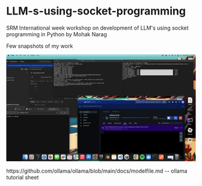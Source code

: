 # LLM-s-using-socket-programming
SRM International week workshop on development of LLM's using socket programming in Python by Mohak Narag

Few snapshots of my work

<p>
  <img src = "image.png" alt = "image">
</p>
https://github.com/ollama/ollama/blob/main/docs/modelfile.md -- ollama tutorial sheet
